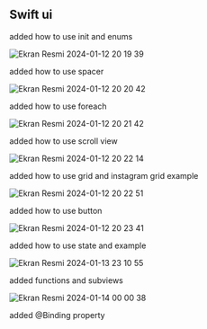 ## Swift ui 

added how to use init and enums 


![Ekran Resmi 2024-01-12 20 19 39](https://github.com/furkanwithcode/swiftuiall/assets/138152979/94a7020b-d79a-4c8e-b8d0-32311784500a)

added how to use spacer


![Ekran Resmi 2024-01-12 20 20 42](https://github.com/furkanwithcode/swiftuiall/assets/138152979/896201a5-e447-4602-9a24-1ba8a9e4d879)

added how to use foreach


![Ekran Resmi 2024-01-12 20 21 42](https://github.com/furkanwithcode/swiftuiall/assets/138152979/82144ec3-4556-43b8-9f76-b63823939eea)


added how to use scroll view

![Ekran Resmi 2024-01-12 20 22 14](https://github.com/furkanwithcode/swiftuiall/assets/138152979/08dbc08e-04c6-4826-9b2f-a6efc9f95a97)



added how to use grid and instagram grid example 

![Ekran Resmi 2024-01-12 20 22 51](https://github.com/furkanwithcode/swiftuiall/assets/138152979/28573a60-090e-4c4d-b71a-583a79f64e2b)


added how to use button


![Ekran Resmi 2024-01-12 20 23 41](https://github.com/furkanwithcode/swiftuiall/assets/138152979/7456ecee-515d-4d1d-88d7-2db9c0a4653f)



added how to use state and example 


![Ekran Resmi 2024-01-13 23 10 55](https://github.com/furkanwithcode/swiftuiall/assets/138152979/7cef5f7f-1255-4839-8606-511a9edcb3cf)


added functions and subviews 


![Ekran Resmi 2024-01-14 00 00 38](https://github.com/furkanwithcode/swiftuiall/assets/138152979/838b4440-09aa-45ba-bac3-4a5580a353f8)


added @Binding property


